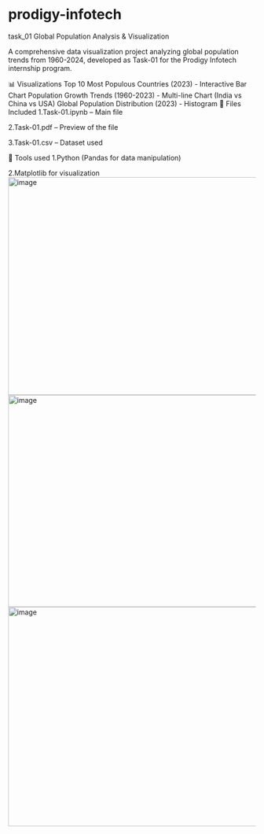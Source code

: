 # prodigy-infotech
task_01
Global Population Analysis & Visualization

A comprehensive data visualization project analyzing global population trends from 1960-2024, developed as Task-01 for the Prodigy Infotech internship program.

📊 Visualizations
Top 10 Most Populous Countries (2023) - Interactive Bar Chart
Population Growth Trends (1960-2023) - Multi-line Chart (India vs China vs USA)
Global Population Distribution (2023) - Histogram
📂 Files Included
1.Task-01.ipynb – Main file

2.Task-01.pdf – Preview of the file

3.Task-01.csv – Dataset used

🔧 Tools used
1.Python (Pandas for data manipulation)

2.Matplotlib for visualization
<img width="720" height="443" alt="image" src="https://github.com/user-attachments/assets/684ef73c-7e9d-4e4a-8d84-22aa4ff1f1e0" />
<img width="720" height="431" alt="image" src="https://github.com/user-attachments/assets/af35936e-0b82-4501-a80e-ce6e4da3ff96" />
<img width="720" height="446" alt="image" src="https://github.com/user-attachments/assets/7506df00-b247-49fc-9c23-a0d81d911f0b" />


